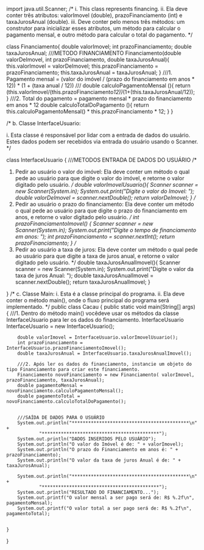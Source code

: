 


import java.util.Scanner;
/*
i. This class represents financing.
ii. Ela deve conter três atributos: valorImovel (double), prazoFinanciamento (int) e taxaJurosAnual (double).
iii. Deve conter pelo menos três métodos: um construtor para inicializar esses atributos, um
método para calcular o pagamento mensal, e outro método para calcular o total do pagamento.
 */


class Financiamento{
    double valorImovel;
    int prazoFinanciamento;
    double taxaJurosAnual;
    ///METODO FINANCIAMENTO
    Financiamento(double valorDeImovel, int prazoFinanciamento, double taxaJurosAnual){
        this.valorImovel = valorDeImovel;
        this.prazoFinanciamento = prazoFinanciamento;
        this.taxaJurosAnual = taxaJurosAnual;
    }
    ///1. Pagamento mensal = (valor do imóvel / (prazo do financiamento em anos * 12)) * (1 + (taxa anual / 12))
    ///
    double calculoPagamentoMensal (){
        return (this.valorImovel/(this.prazoFinanciamento*12))*(1+(this.taxaJurosAnual/12));
    }
    ///2. Total do pagamento = pagamento mensal * prazo do financiamento em anos * 12
    double calculoTotalDoPagamento (){
        return this.calculoPagamentoMensal() * this.prazoFinanciamento * 12;
    }
}

/*
b. Classe InterfaceUsuario:

i. Esta classe é responsável por lidar com a entrada de dados do usuário.
Estes dados podem ser recebidos via entrada do usuário usando o Scanner.
 */

class InterfaceUsuario {
    ///METODOS ENTRADA DE DADOS DO USUÁRIO
    /*
1. Pedir ao usuário o valor do imóvel: Ela deve conter um método o
qual pede ao usuário para que digite o valor do imóvel, e retorne o valor digitado pelo usuário.
     */
    double valorImovelUsuario(){
        Scanner scanner = new Scanner(System.in);
        System.out.print("Digite o valor do Imovel: ");
        double valorDeImovel = scanner.nextDouble();
        return valorDeImovel;
    }
    /*
2. Pedir ao usuário o prazo do financiamento: Ela deve conter um método o
qual pede ao usuário para que digite o prazo do financiamento em anos, e retorne o valor digitado pelo usuário.
     */
    int prazoFinanciamentoImovel() {
        Scanner scanner = new Scanner(System.in);
        System.out.print("Digite o tempo de financiamento em anos: ");
        int prazoFinanciamento = scanner.nextInt();
        return prazoFinanciamento;
    }
    /*
3. Pedir ao usuário a taxa de juros: Ela deve conter um método o
qual pede ao usuário para que digite a taxa de juros anual, e retorne o valor digitado pelo usuário.
*/
    double taxaJurosAnualImovel(){
        Scanner scanner = new Scanner(System.in);
        System.out.print("Digite o valor da taxa de juros Anual: ");
        double taxaJurosAnualImovel = scanner.nextDouble();
        return taxaJurosAnualImovel;
    }

}
/*
c. Classe Main:
i. Esta é a classe principal do programa.
ii. Ela deve conter o método main(), onde o fluxo principal do programa será implementado.
 */
public class Cacau {
    public static void main(String[] args) {
        ///1. Dentro do método main() vocêdeve usar os métodos da classe InterfaceUsuario para ler os dados do financiamento.
        InterfaceUsuario InterfaceUsuario = new InterfaceUsuario();

        double valorImovel = InterfaceUsuario.valorImovelUsuario();
        int prazoFinanciamento = InterfaceUsuario.prazoFinanciamentoImovel();
        double taxaJurosAnual = InterfaceUsuario.taxaJurosAnualImovel();

        ///2. Após ler os dados do financiamento, instancie um objeto do tipo Financiamento para criar este financiamento.
        Financiamento novoFinanciamento = new Financiamento( valorImovel, prazoFinanciamento, taxaJurosAnual);
        double pagamentoMensal = novoFinanciamento.calculoPagamentoMensal();
        double pagamentoTotal = novoFinanciamento.calculoTotalDoPagamento();


        ///SAÍDA DE DADOS PARA O USUÁRIO
        System.out.println("*******************************************\n" +
                "*******************************************");
        System.out.println("DADOS INSERIDOS PELO USUÁRIO");
        System.out.println("O valor do Imóvel é de: " + valorImovel);
        System.out.println("O prazo do Financiamento em anos é: " + prazoFinanciamento);
        System.out.println("O valor da taxa de juros Anual é de: " + taxaJurosAnual);

        System.out.println("*******************************************\n" +
                "*******************************************");
        System.out.println("RESULTADO DO FINANCIAMENTO...");
        System.out.printf("O valor mensal a ser pago será de: R$ %.2f\n", pagamentoMensal);
        System.out.printf("O valor total a ser pago será de: R$ %.2f\n", pagamentoTotal);


    }
}

